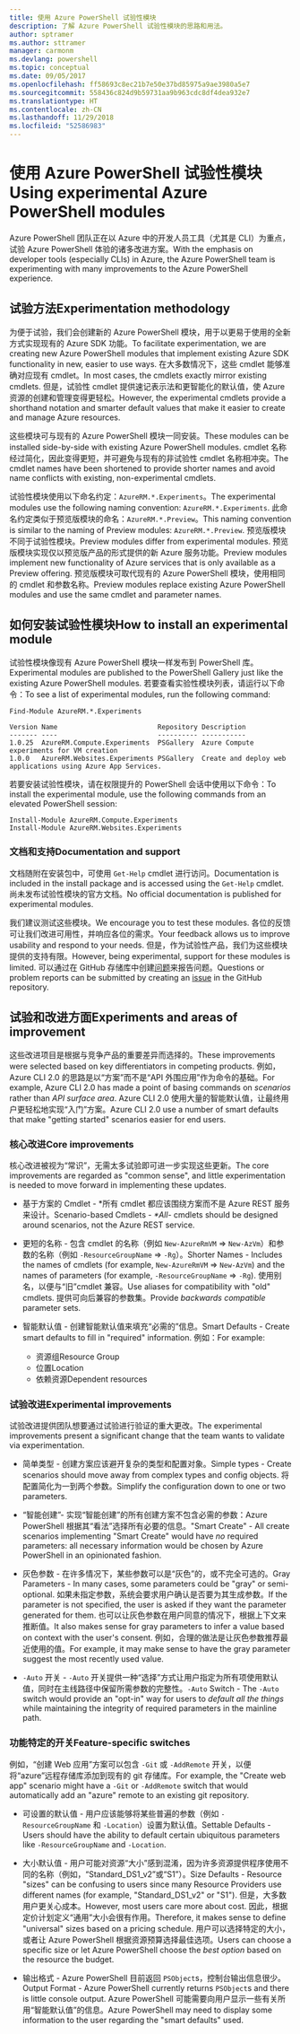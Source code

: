 ```yaml
---
title: 使用 Azure PowerShell 试验性模块
description: 了解 Azure PowerShell 试验性模块的思路和用法。
author: sptramer
ms.author: sttramer
manager: carmonm
ms.devlang: powershell
ms.topic: conceptual
ms.date: 09/05/2017
ms.openlocfilehash: ff58693c8ec21b7e50e37bd85975a9ae3980a5e7
ms.sourcegitcommit: 558436c824d9b59731aa9b963cdc8df4dea932e7
ms.translationtype: HT
ms.contentlocale: zh-CN
ms.lasthandoff: 11/29/2018
ms.locfileid: "52586983"
---
```

# <a name="using-experimental-azure-powershell-modules"></a><span data-ttu-id="8d738-103">使用 Azure PowerShell 试验性模块</span><span class="sxs-lookup"><span data-stu-id="8d738-103">Using experimental Azure PowerShell modules</span></span>

<span data-ttu-id="8d738-104">Azure PowerShell 团队正在以 Azure 中的开发人员工具（尤其是 CLI）为重点，试验 Azure PowerShell 体验的诸多改进方案。</span><span class="sxs-lookup"><span data-stu-id="8d738-104">With the emphasis on developer tools (especially CLIs) in Azure, the Azure PowerShell team is experimenting with many improvements to the Azure PowerShell experience.</span></span>

## <a name="experimentation-methodology"></a><span data-ttu-id="8d738-105">试验方法</span><span class="sxs-lookup"><span data-stu-id="8d738-105">Experimentation methodology</span></span>

<span data-ttu-id="8d738-106">为便于试验，我们会创建新的 Azure PowerShell 模块，用于以更易于使用的全新方式实现现有的 Azure SDK 功能。</span><span class="sxs-lookup"><span data-stu-id="8d738-106">To facilitate experimentation, we are creating new Azure PowerShell modules that implement existing Azure SDK functionality in new, easier to use ways.</span></span> <span data-ttu-id="8d738-107">在大多数情况下，这些 cmdlet 能够准确对应现有 cmdlet。</span><span class="sxs-lookup"><span data-stu-id="8d738-107">In most cases, the cmdlets exactly mirror existing cmdlets.</span></span> <span data-ttu-id="8d738-108">但是，试验性 cmdlet 提供速记表示法和更智能化的默认值，使 Azure 资源的创建和管理变得更轻松。</span><span class="sxs-lookup"><span data-stu-id="8d738-108">However, the experimental cmdlets provide a shorthand notation and smarter default values that make it easier to create and manage Azure resources.</span></span>

<span data-ttu-id="8d738-109">这些模块可与现有的 Azure PowerShell 模块一同安装。</span><span class="sxs-lookup"><span data-stu-id="8d738-109">These modules can be installed side-by-side with existing Azure PowerShell modules.</span></span> <span data-ttu-id="8d738-110">cmdlet 名称经过简化，因此变得更短，并可避免与现有的非试验性 cmdlet 名称相冲突。</span><span class="sxs-lookup"><span data-stu-id="8d738-110">The cmdlet names have been shortened to provide shorter names and avoid name conflicts with existing, non-experimental cmdlets.</span></span>

<span data-ttu-id="8d738-111">试验性模块使用以下命名约定：`AzureRM.*.Experiments`。</span><span class="sxs-lookup"><span data-stu-id="8d738-111">The experimental modules use the following naming convention: `AzureRM.*.Experiments`.</span></span> <span data-ttu-id="8d738-112">此命名约定类似于预览版模块的命名：`AzureRM.*.Preview`。</span><span class="sxs-lookup"><span data-stu-id="8d738-112">This naming convention is similar to the naming of Preview modules: `AzureRM.*.Preview`.</span></span> <span data-ttu-id="8d738-113">预览版模块不同于试验性模块。</span><span class="sxs-lookup"><span data-stu-id="8d738-113">Preview modules differ from experimental modules.</span></span> <span data-ttu-id="8d738-114">预览版模块实现仅以预览版产品的形式提供的新 Azure 服务功能。</span><span class="sxs-lookup"><span data-stu-id="8d738-114">Preview modules implement new functionality of Azure services that is only available as a Preview offering.</span></span> <span data-ttu-id="8d738-115">预览版模块可取代现有的 Azure PowerShell 模块，使用相同的 cmdlet 和参数名称。</span><span class="sxs-lookup"><span data-stu-id="8d738-115">Preview modules replace existing Azure PowerShell modules and use the same cmdlet and parameter names.</span></span>

## <a name="how-to-install-an-experimental-module"></a><span data-ttu-id="8d738-116">如何安装试验性模块</span><span class="sxs-lookup"><span data-stu-id="8d738-116">How to install an experimental module</span></span>

<span data-ttu-id="8d738-117">试验性模块像现有 Azure PowerShell 模块一样发布到 PowerShell 库。</span><span class="sxs-lookup"><span data-stu-id="8d738-117">Experimental modules are published to the PowerShell Gallery just like the existing Azure PowerShell modules.</span></span> <span data-ttu-id="8d738-118">若要查看实验性模块列表，请运行以下命令：</span><span class="sxs-lookup"><span data-stu-id="8d738-118">To see a list of experimental modules, run the following command:</span></span>

```azurepowershell-interactive
Find-Module AzureRM.*.Experiments
```

```output
Version Name                         Repository Description
------- ----                         ---------- -----------
1.0.25  AzureRM.Compute.Experiments  PSGallery  Azure Compute experiments for VM creation
1.0.0   AzureRM.Websites.Experiments PSGallery  Create and deploy web applications using Azure App Services.
```

<span data-ttu-id="8d738-119">若要安装试验性模块，请在权限提升的 PowerShell 会话中使用以下命令：</span><span class="sxs-lookup"><span data-stu-id="8d738-119">To install the experimental module, use the following commands from an elevated PowerShell session:</span></span>

```azurepowershell-interactive
Install-Module AzureRM.Compute.Experiments
Install-Module AzureRM.Websites.Experiments
```

### <a name="documentation-and-support"></a><span data-ttu-id="8d738-120">文档和支持</span><span class="sxs-lookup"><span data-stu-id="8d738-120">Documentation and support</span></span>

<span data-ttu-id="8d738-121">文档随附在安装包中，可使用 `Get-Help` cmdlet 进行访问。</span><span class="sxs-lookup"><span data-stu-id="8d738-121">Documentation is included in the install package and is accessed using the `Get-Help` cmdlet.</span></span> <span data-ttu-id="8d738-122">尚未发布试验性模块的官方文档。</span><span class="sxs-lookup"><span data-stu-id="8d738-122">No official documentation is published for experimental modules.</span></span>

<span data-ttu-id="8d738-123">我们建议测试这些模块。</span><span class="sxs-lookup"><span data-stu-id="8d738-123">We encourage you to test these modules.</span></span> <span data-ttu-id="8d738-124">各位的反馈可让我们改进可用性，并响应各位的需求。</span><span class="sxs-lookup"><span data-stu-id="8d738-124">Your feedback allows us to improve usability and respond to your needs.</span></span> <span data-ttu-id="8d738-125">但是，作为试验性产品，我们为这些模块提供的支持有限。</span><span class="sxs-lookup"><span data-stu-id="8d738-125">However, being experimental, support for these modules is limited.</span></span> <span data-ttu-id="8d738-126">可以通过在 GitHub 存储库中创建[问题](https://github.com/Azure/azure-powershell/issues)来报告问题。</span><span class="sxs-lookup"><span data-stu-id="8d738-126">Questions or problem reports can be submitted by creating an [issue](https://github.com/Azure/azure-powershell/issues) in the GitHub repository.</span></span>

## <a name="experiments-and-areas-of-improvement"></a><span data-ttu-id="8d738-127">试验和改进方面</span><span class="sxs-lookup"><span data-stu-id="8d738-127">Experiments and areas of improvement</span></span>

<span data-ttu-id="8d738-128">这些改进项目是根据与竞争产品的重要差异而选择的。</span><span class="sxs-lookup"><span data-stu-id="8d738-128">These improvements were selected based on key differentiators in competing products.</span></span> <span data-ttu-id="8d738-129">例如，Azure CLI 2.0 的思路是以“方案”而不是“API 外围应用”作为命令的基础。</span><span class="sxs-lookup"><span data-stu-id="8d738-129">For example, Azure CLI 2.0 has made a point of basing commands on _scenarios_ rather than _API surface area_.</span></span>
<span data-ttu-id="8d738-130">Azure CLI 2.0 使用大量的智能默认值，让最终用户更轻松地实现“入门”方案。</span><span class="sxs-lookup"><span data-stu-id="8d738-130">Azure CLI 2.0 use a number of smart defaults that make "getting started" scenarios easier for end users.</span></span>

### <a name="core-improvements"></a><span data-ttu-id="8d738-131">核心改进</span><span class="sxs-lookup"><span data-stu-id="8d738-131">Core improvements</span></span>

<span data-ttu-id="8d738-132">核心改进被视为“常识”，无需太多试验即可进一步实现这些更新。</span><span class="sxs-lookup"><span data-stu-id="8d738-132">The core improvements are regarded as "common sense", and little experimentation is needed to move forward in implementing these updates.</span></span>

- <span data-ttu-id="8d738-133">基于方案的 Cmdlet - \*所有 cmdlet 都应该围绕方案而不是 Azure REST 服务来设计。</span><span class="sxs-lookup"><span data-stu-id="8d738-133">Scenario-based Cmdlets - <em>\*All</em>- cmdlets should be designed around scenarios, not the Azure REST service.</span></span>

- <span data-ttu-id="8d738-134">更短的名称 - 包含 cmdlet 的名称（例如 `New-AzureRmVM` => `New-AzVm`）和参数的名称（例如 `-ResourceGroupName` => `-Rg`）。</span><span class="sxs-lookup"><span data-stu-id="8d738-134">Shorter Names - Includes the names of cmdlets (for example, `New-AzureRmVM` => `New-AzVm`) and the names of parameters (for example, `-ResourceGroupName` => `-Rg`).</span></span> <span data-ttu-id="8d738-135">使用别名，以便与“旧”cmdlet 兼容。</span><span class="sxs-lookup"><span data-stu-id="8d738-135">Use aliases for compatibility with "old" cmdlets.</span></span> <span data-ttu-id="8d738-136">提供可向后兼容的参数集。</span><span class="sxs-lookup"><span data-stu-id="8d738-136">Provide _backwards compatible_ parameter sets.</span></span>

- <span data-ttu-id="8d738-137">智能默认值 - 创建智能默认值来填充“必需的”信息。</span><span class="sxs-lookup"><span data-stu-id="8d738-137">Smart Defaults - Create smart defaults to fill in "required" information.</span></span> <span data-ttu-id="8d738-138">例如：</span><span class="sxs-lookup"><span data-stu-id="8d738-138">For example:</span></span>
  - <span data-ttu-id="8d738-139">资源组</span><span class="sxs-lookup"><span data-stu-id="8d738-139">Resource Group</span></span>
  - <span data-ttu-id="8d738-140">位置</span><span class="sxs-lookup"><span data-stu-id="8d738-140">Location</span></span>
  - <span data-ttu-id="8d738-141">依赖资源</span><span class="sxs-lookup"><span data-stu-id="8d738-141">Dependent resources</span></span>

### <a name="experimental-improvements"></a><span data-ttu-id="8d738-142">试验改进</span><span class="sxs-lookup"><span data-stu-id="8d738-142">Experimental improvements</span></span>

<span data-ttu-id="8d738-143">试验改进提供团队想要通过试验进行验证的重大更改。</span><span class="sxs-lookup"><span data-stu-id="8d738-143">The experimental improvements present a significant change that the team wants to validate via experimentation.</span></span>

- <span data-ttu-id="8d738-144">简单类型 - 创建方案应该避开复杂的类型和配置对象。</span><span class="sxs-lookup"><span data-stu-id="8d738-144">Simple types - Create scenarios should move away from complex types and config objects.</span></span> <span data-ttu-id="8d738-145">将配置简化为一到两个参数。</span><span class="sxs-lookup"><span data-stu-id="8d738-145">Simplify the configuration down to one or two parameters.</span></span>

- <span data-ttu-id="8d738-146">“智能创建”- 实现“智能创建”的所有创建方案不包含必需的参数：Azure PowerShell 根据其“看法”选择所有必要的信息。</span><span class="sxs-lookup"><span data-stu-id="8d738-146">"Smart Create" - All create scenarios implementing "Smart Create" would have _no_ required parameters: all necessary information would be chosen by Azure PowerShell in an opinionated fashion.</span></span>

- <span data-ttu-id="8d738-147">灰色参数 - 在许多情况下，某些参数可以是“灰色”的，或不完全可选的。</span><span class="sxs-lookup"><span data-stu-id="8d738-147">Gray Parameters - In many cases, some parameters could be "gray" or semi-optional.</span></span> <span data-ttu-id="8d738-148">如果未指定参数，系统会要求用户确认是否要为其生成参数。</span><span class="sxs-lookup"><span data-stu-id="8d738-148">If the parameter is not specified, the user is asked if they want the parameter generated for them.</span></span> <span data-ttu-id="8d738-149">也可以让灰色参数在用户同意的情况下，根据上下文来推断值。</span><span class="sxs-lookup"><span data-stu-id="8d738-149">It also makes sense for gray parameters to infer a value based on context with the user's consent.</span></span>
  <span data-ttu-id="8d738-150">例如，合理的做法是让灰色参数推荐最近使用的值。</span><span class="sxs-lookup"><span data-stu-id="8d738-150">For example, it may make sense to have the gray parameter suggest the most recently used value.</span></span>

- <span data-ttu-id="8d738-151">`-Auto` 开关 - `-Auto` 开关提供一种“选择”方式让用户指定为所有项使用默认值，同时在主线路径中保留所需参数的完整性。</span><span class="sxs-lookup"><span data-stu-id="8d738-151">`-Auto` Switch - The `-Auto` switch would provide an "opt-in" way for users to _default all the things_ while maintaining the integrity of required parameters in the mainline path.</span></span>

### <a name="feature-specific-switches"></a><span data-ttu-id="8d738-152">功能特定的开关</span><span class="sxs-lookup"><span data-stu-id="8d738-152">Feature-specific switches</span></span>

<span data-ttu-id="8d738-153">例如，“创建 Web 应用”方案可以包含 `-Git` 或 `-AddRemote` 开关，以便将“azure”远程存储库添加到现有的 git 存储库。</span><span class="sxs-lookup"><span data-stu-id="8d738-153">For example, the "Create web app" scenario might have a `-Git` or `-AddRemote` switch that would automatically add an "azure" remote to an existing git repository.</span></span>

- <span data-ttu-id="8d738-154">可设置的默认值 - 用户应该能够将某些普遍的参数（例如 `-ResourceGroupName` 和 `-Location`）设置为默认值。</span><span class="sxs-lookup"><span data-stu-id="8d738-154">Settable Defaults - Users should have the ability to default certain ubiquitous parameters like `-ResourceGroupName` and `-Location`.</span></span>

- <span data-ttu-id="8d738-155">大小默认值 - 用户可能对资源“大小”感到混淆，因为许多资源提供程序使用不同的名称（例如，“Standard\_DS1\_v2”或“S1”）。</span><span class="sxs-lookup"><span data-stu-id="8d738-155">Size Defaults - Resource "sizes" can be confusing to users since many Resource Providers use different names (for example, "Standard\_DS1\_v2" or "S1").</span></span> <span data-ttu-id="8d738-156">但是，大多数用户更关心成本。</span><span class="sxs-lookup"><span data-stu-id="8d738-156">However, most users care more about cost.</span></span> <span data-ttu-id="8d738-157">因此，根据定价计划定义“通用”大小会很有作用。</span><span class="sxs-lookup"><span data-stu-id="8d738-157">Therefore, it makes sense to define "universal" sizes based on a pricing schedule.</span></span> <span data-ttu-id="8d738-158">用户可以选择特定的大小，或者让 Azure PowerShell 根据资源预算选择最佳选项。</span><span class="sxs-lookup"><span data-stu-id="8d738-158">Users can choose a specific size or let Azure PowerShell choose the _best option_ based on the resource the budget.</span></span>

- <span data-ttu-id="8d738-159">输出格式 - Azure PowerShell 目前返回 `PSObject`s，控制台输出信息很少。</span><span class="sxs-lookup"><span data-stu-id="8d738-159">Output Format - Azure PowerShell currently returns `PSObject`s and there is little console output.</span></span> <span data-ttu-id="8d738-160">Azure PowerShell 可能需要向用户显示一些有关所用“智能默认值”的信息。</span><span class="sxs-lookup"><span data-stu-id="8d738-160">Azure PowerShell may need to display some information to the user regarding the "smart defaults" used.</span></span>
